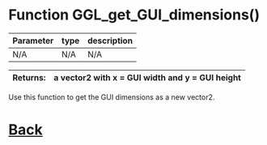 # Function GGL_get_GUI_dimensions()

|  Parameter    |  type   |     description        |
|--             |       --|--                      |
|   N/A      | N/A  | N/A |

| Returns:  | a vector2 with x = GUI width and y = GUI height |
|--         |                             --|

Use this function to get the GUI dimensions as a new vector2.

# [Back](https://github.com/Ced30/GML-GUI-Library-GGL-Documentation/blob/main/API/Helper_Functions.md)
